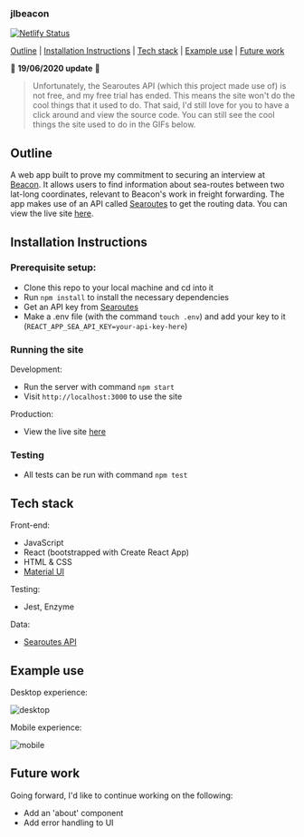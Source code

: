 ### jlbeacon

[![Netlify Status](https://api.netlify.com/api/v1/badges/f2c45712-8c74-4356-a884-8da15460419b/deploy-status)](https://app.netlify.com/sites/jlbeacon/deploys)

[Outline](#Outline) | [Installation Instructions](#Installation_Instructions) | [Tech stack](#Tech_stack) | [Example use](#Example_use) | [Future work](#Future_work)

:construction: **19/06/2020 update** :construction:
> Unfortunately, the Searoutes API (which this project made use of) is not free, and my free trial has ended. This means the site won't do the cool things that it used to do. That said, I'd still love for you to have a click around and view the source code. You can still see the cool things the site used to do in the GIFs below.

## <a name="Outline">Outline</a>

A web app built to prove my commitment to securing an interview at [Beacon](https://beacon.com/). It allows users to find information about sea-routes between two lat-long coordinates, relevant to Beacon's work in freight forwarding. The app makes use of an API called [Searoutes](searoutesAPI.com) to get the routing data. You can view the live site [here](https://jlbeacon.netlify.app/).

## <a name="Installation_Instructions">Installation Instructions</a>

### Prerequisite setup:
- Clone this repo to your local machine and cd into it
- Run `npm install` to install the necessary dependencies
- Get an API key from [Searoutes](https://discover.searoutes.com/)
- Make a .env file (with the command `touch .env`) and add your key to it (`REACT_APP_SEA_API_KEY=your-api-key-here`)

### Running the site

Development:
- Run the server with command `npm start`
- Visit `http://localhost:3000` to use the site

Production:
- View the live site [here](https://jlbeacon.netlify.app/)

### Testing

- All tests can be run with command `npm test`

## <a name="Tech_stack">Tech stack</a>

Front-end:
- JavaScript
- React (bootstrapped with Create React App)
- HTML & CSS
- [Material UI](https://material-ui.com/)

Testing:
- Jest, Enzyme

Data:
- [Searoutes API](https://discover.searoutes.com/)

## <a name="Example_use">Example use</a>

Desktop experience:

![desktop](https://user-images.githubusercontent.com/56274153/84778043-4e52c500-afda-11ea-8ca5-1255a2f86505.gif)

Mobile experience:

![mobile](https://user-images.githubusercontent.com/56274153/84778256-a5589a00-afda-11ea-849d-63cd1581f8e2.gif)

## <a name="Future_work">Future work</a>

Going forward, I'd like to continue working on the following:
- Add an 'about' component
- Add error handling to UI
